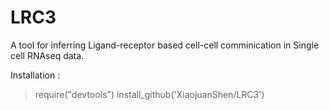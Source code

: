 # LRC3

A tool for inferring Ligand-receptor based cell-cell comminication in Single cell RNAseq data.

Installation :

>require("devtools")
>install_github('XiaojuanShen/LRC3')

